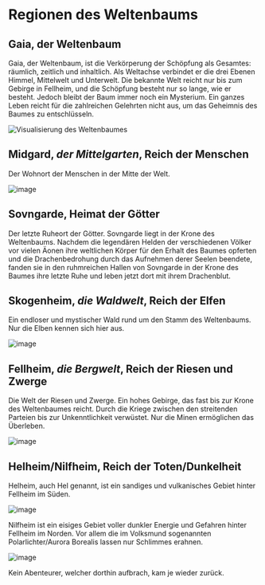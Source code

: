 # Regionen des Weltenbaums

## Gaia, der Weltenbaum

Gaia, der Weltenbaum, ist die Verkörperung der Schöpfung als Gesamtes: räumlich, zeitlich und inhaltlich. Als Weltachse verbindet er die drei Ebenen Himmel, Mittelwelt und Unterwelt. Die bekannte Welt reicht nur bis zum Gebirge in Fellheim, und die Schöpfung besteht nur so lange, wie er besteht. Jedoch bleibt der Baum immer noch ein Mysterium. Ein ganzes Leben reicht für die zahlreichen Gelehrten nicht aus, um das Geheimnis des Baumes zu entschlüsseln.

![Visualisierung des Weltenbaumes](/images/yggdrasil.jpg "Visualisierung des Weltenbaumes")

## Midgard, *der Mittelgarten*, Reich der Menschen

Der Wohnort der Menschen in der Mitte der Welt.

![image](/images/midgard.jpg)

## Sovngarde, Heimat der Götter

Der letzte Ruheort der Götter. Sovngarde liegt in der Krone des Weltenbaums. Nachdem die legendären Helden der verschiedenen Völker vor vielen Äonen ihre weltlichen Körper für den Erhalt des Baumes opferten und die Drachenbedrohung durch das Aufnehmen derer Seelen beendete, fanden sie in den ruhmreichen Hallen von Sovngarde in der Krone des Baumes ihre letzte Ruhe und leben jetzt dort mit ihrem Drachenblut.

## Skogenheim, *die Waldwelt*, Reich der Elfen

Ein endloser und mystischer Wald rund um den Stamm des Weltenbaums. Nur die Elben kennen sich hier aus.

![image](/images/albeheim.jpg)

## Fellheim, *die Bergwelt*, Reich der Riesen und Zwerge

Die Welt der Riesen und Zwerge. Ein hohes Gebirge, das fast bis zur Krone des Weltenbaumes reicht. Durch die Kriege zwischen den streitenden Parteien bis zur Unkenntlichkeit verwüstet. Nur die Minen ermöglichen das Überleben.

![image](/images/fellheim.jpg)

## Helheim/Nilfheim, Reich der Toten/Dunkelheit
Helheim, auch Hel genannt, ist ein sandiges und vulkanisches Gebiet hinter Fellheim im Süden.

![image](/images/Hel.jpg)

Nilfheim ist ein eisiges Gebiet voller dunkler Energie und Gefahren hinter Fellheim im Norden. Vor allem die im Volksmund sogenannten Polarlichter/Aurora Borealis lassen nur Schlimmes erahnen.

![image](/images/Nilfheim.jpg)

Kein Abenteurer, welcher dorthin aufbrach, kam je wieder zurück.
